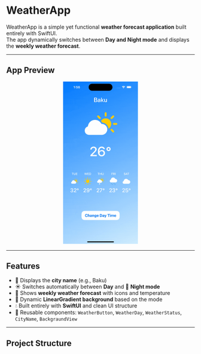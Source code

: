 
#  WeatherApp

WeatherApp is a simple yet functional **weather forecast application** built entirely with SwiftUI.  
The app dynamically switches between **Day and Night mode** and displays the **weekly weather forecast**.

---

##  App Preview

<p align="center">
  <img src="WeatherApp_SwiftUI/weatherApp.gif" alt="Weather App Demo" width="200"/>
</p>

---

##  Features

- 🌆 Displays the **city name** (e.g., Baku)  
- ☀️ Switches automatically between **Day** and 🌙 **Night mode**  
- 📅 Shows **weekly weather forecast** with icons and temperature  
- 🎨 Dynamic **LinearGradient background** based on the mode  
- 💧 Built entirely with **SwiftUI** and clean UI structure  
- 🔘 Reusable components: `WeatherButton`, `WeatherDay`, `WeatherStatus`, `CityName`, `BackgraundView`

---

##  Project Structure

